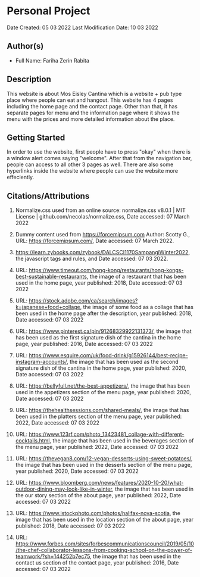 # Personal Project

Date Created: 05 03 2022
Last Modification Date: 10 03 2022


## Author(s)

- Full Name: Fariha Zerin Rabita


## Description
 This website is about Mos Eisley Cantina which is a website + pub type place where people can eat and hangout. This website has 4 pages including the home page and the contact page. Other than that, it has separate pages for menu and the information page where it shows the menu with the prices and more detailed information about the place.


## Getting Started 

In order to use the website, first people have to press "okay" when there is a window alert comes saying "welcome". After that from the navigation bar, people can access to all other 3 pages as well. There are also some hyperlinks inside the website where people can use the website more effeciently.


## Citations/Attributions 

1. Normalize.css used from an online source: normalize.css v8.0.1 | MIT License | github.com/necolas/normalize.css, Date accessed: 07 March 2022

2. Dummy content used from https://forcemipsum.com Author: Scotty G., URL: https://forcemipsum.com/, Date accessed: 07 March 2022.

3. https://learn.zybooks.com/zybook/DALCSCI1170SampangiWinter2022, the javascript tags and rules, and Date accessed: 07 03 2022.

4. URL: https://www.timeout.com/hong-kong/restaurants/hong-kongs-best-sustainable-restaurants, the image of a restaurant that has been used in the home page, year published: 2018, Date accessed:  07 03 2022

5.  URL: https://stock.adobe.com/ca/search/images?k=japanese+food+collage, the image of some food as a collage that has been used in the home page after the description, year published: 2018, Date accessed:  07 03 2022

6.  URL: https://www.pinterest.ca/pin/91268329922131373/, the image that has been used as the first signature dish of the cantina in the home page, year published: 2016, Date accessed:  07 03 2022

7.  URL: https://www.esquire.com/uk/food-drink/g15926144/best-recipe-instagram-accounts/, the image that has been used as the second signature dish of the cantina in the home page, year published: 2020, Date accessed:  07 03 2022

8. URL: https://bellyfull.net/the-best-appetizers/, the image that has been used in the appetizers section of the menu page, year published: 2020, Date accessed:  07 03 2022

9. URL: https://thehealthsessions.com/shared-meals/, the image that has been used in the platters section of the menu page, year published: 2022, Date accessed:  07 03 2022

10. URL: https://www.123rf.com/photo_13423481_collage-with-different-cocktails.html, the image that has been used in the beverages section of the menu page, year published: 2022, Date accessed:  07 03 2022

11. URL: https://thevegan8.com/12-vegan-desserts-using-sweet-potatoes/, the image that has been used in the desserts section of the menu page, year published: 2020, Date accessed:  07 03 2022

12. URL: https://www.bloomberg.com/news/features/2020-10-20/what-outdoor-dining-may-look-like-in-winter, the image that has been used in the our story section of the about page, year published: 2022, Date accessed:  07 03 2022

13. URL: https://www.istockphoto.com/photos/halifax-nova-scotia, the image that has been used in the location section of the about page, year published: 2018, Date accessed:  07 03 2022

14. URL: https://www.forbes.com/sites/forbescommunicationscouncil/2019/05/10/the-chef-collaborator-lessons-from-cooking-school-on-the-power-of-teamwork/?sh=144252b7ec75, the image that has been used in the contact us section of the contact page, year published: 2016, Date accessed:  07 03 2022

